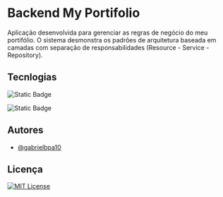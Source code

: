 
# Backend My Portifolio

Aplicação desenvolvida para gerenciar as regras de negócio do meu portifólio. O sistema desmonstra os padrões de arquitetura baseada em camadas com separação de responsabilidades (Resource - Service - Repository).

## Tecnlogias

![Static Badge](https://img.shields.io/badge/kotlin-orange?style=flat&logoColor=orange)

![Static Badge](https://img.shields.io/badge/postgres-blue?style=flat&logoColor=orange)

## Autores

- [@gabrielbpa10](https://github.com/gabrielbpa10)


## Licença

[![MIT License](https://img.shields.io/badge/License-MIT-green.svg)](https://choosealicense.com/licenses/mit/)